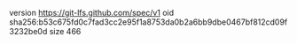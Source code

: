 version https://git-lfs.github.com/spec/v1
oid sha256:b53c675fd0c7fad3cc2e95f1a8753da0b2a6bb9dbe0467bf812cd09f3232be0d
size 466
